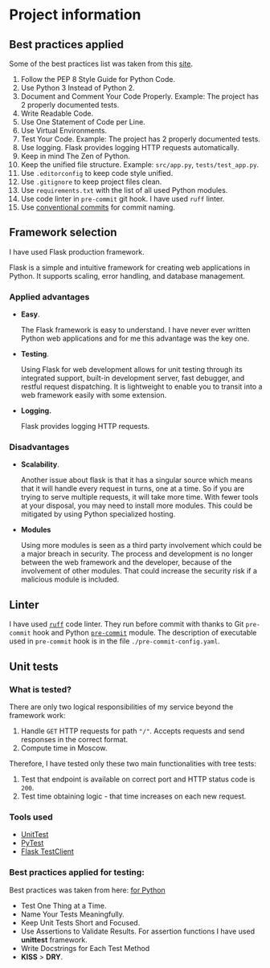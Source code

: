 # Project information

## Best practices applied
Some of the best practices list was taken from this [site](https://www.codingdojo.com/blog/python-best-practices).
1. Follow the PEP 8 Style Guide for Python Code.
2. Use Python 3 Instead of Python 2.
3. Document and Comment Your Code Properly. Example: The project has 2 properly documented tests.
4. Write Readable Code.
5. Use One Statement of Code per Line.
6. Use Virtual Environments.
7. Test Your Code. Example: The project has 2 properly documented tests.
8. Use logging. Flask provides logging HTTP requests automatically. 
9. Keep in mind The Zen of Python.
10. Keep the unified file structure.
Example: `src/app.py`, `tests/test_app.py`.
11. Use `.editorconfig` to keep code style unified.
12. Use  `.gitignore` to keep project files clean.
13. Use `requirements.txt` with the list of all used Python modules.
14. Use code linter in `pre-commit` git hook. I have used `ruff` linter.
15. Use [conventional commits](https://www.conventionalcommits.org/en/v1.0.0/) for commit naming.


## Framework selection

I have used Flask production framework.

Flask is a simple and intuitive framework for creating web applications in Python.
It supports scaling, error handling, and database management.

### Applied advantages
* **Easy**.
    
    The Flask framework is easy to understand.
    I have never ever written Python web applications and for me this advantage was the key one.
* **Testing**.
    
    Using Flask for web development allows for unit testing through its integrated support, built-in development server, fast debugger, and restful request dispatching.
    It is lightweight to enable you to transit into a web framework easily with some extension.
* **Logging.**

    Flask provides logging HTTP requests. 

### Disadvantages
* **Scalability**.

    Another issue about flask is that it has a singular source which means that it will handle every request in turns, one at a time.
    So if you are trying to serve multiple requests, it will take more time.
    With fewer tools at your disposal, you may need to install more modules.
    This could be mitigated by using Python specialized hosting.
* **Modules**

    Using more modules is seen as a third party involvement which could be a major breach in security.
    The process and development is no longer between the web framework and the developer, because of the involvement of other modules.
    That could increase the security risk if a malicious module is included.


## Linter
I have used [`ruff`](https://docs.astral.sh/ruff/) code linter.
They run before commit with thanks to Git `pre-commit` hook and
Python [`pre-commit`](https://pre-commit.com/) module.
The description of executable used in `pre-commit` hook is in the file `./pre-commit-config.yaml`.


## Unit tests

### What is tested?
There are only two logical responsibilities of my service beyond the framework work:
1. Handle `GET` HTTP requests for path `"/"`. Accepts requests and send responses in the correct format.
2. Compute time in Moscow.

Therefore, I have tested only these two main functionalities with tree tests:
1. Test that endpoint is available on correct port and HTTP status code is `200`.
2. Test time obtaining logic - that time increases on each new request.

### Tools used
* [UnitTest](https://docs.python.org/3/library/unittest.html)
* [PyTest](https://docs.pytest.org/en/7.4.x/)
* [Flask TestClient](https://flask.palletsprojects.com/en/2.3.x/testing/)

### Best practices applied for testing:
Best practices was taken from here:
[for Python](https://climbtheladder.com/10-python-unit-testing-best-practices/)
* Test One Thing at a Time.
* Name Your Tests Meaningfully.
* Keep Unit Tests Short and Focused.
* Use Assertions to Validate Results. For assertion functions I have used **unittest** framework.
* Write Docstrings for Each Test Method
* **KISS** > **DRY**.
